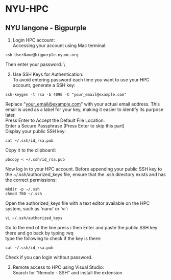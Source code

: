 # NYU-HPC

## NYU langone - Bigpurple

1) Login HPC account: \
  Accessing your account using Mac terminal:
  ~~~
  ssh UserName@bigpurple.nyumc.org
  ~~~
  Then enter your password. \

2) Use SSH Keys for Authentication: \
  To avoid entering password each time you want to use your HPC account, generate a SSH key:
  ~~~
  ssh-keygen -t rsa -b 4096 -C "your_email@example.com"
  ~~~
  Replace "your_email@example.com" with your actual email address. This email is used as a label for your key, making it easier to identify its purpose later.\
  Press Enter to Accept the Default File Location. \
  Enter a Secure Passphrase (Press Enter to skip this part) \
  Display your public SSH key:
  ~~~
  cat ~/.ssh/id_rsa.pub
  ~~~
  Copy it to the clipboard:
  ~~~
  pbcopy < ~/.ssh/id_rsa.pub
  ~~~
  Now log in to your HPC account. Before appending your public SSH key to the ~/.ssh/authorized_keys file, ensure that the .ssh directory exists and has the correct permissions:
  ~~~
  mkdir -p ~/.ssh
  chmod 700 ~/.ssh
  ~~~
  Open the authorized_keys file with a text editor available on the HPC system, such as 'nano' or 'vi':
  ~~~
  vi ~/.ssh/authorized_keys
  ~~~
  Go to the end of the line press i then Enter and paste the public SSH key there and go back by typing :wq \
  type the following to check if the key is there:
  ~~~
  cat ~/.ssh/id_rsa.pub
  ~~~
  Check if you can login without password. 

3) Remote access to HPC using Visual Studio: \
  Search for "Remote - SSH" and install the extension

